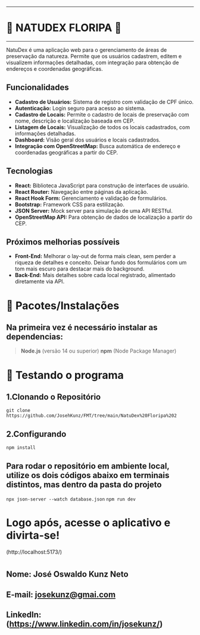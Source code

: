 
---------------------------------------------------------
#  🍃 **NATUDEX FLORIPA** 🍃 
---------------------------------------------------------
NatuDex é uma aplicação web para o gerenciamento de áreas de preservação da natureza. Permite que os usuários cadastrem, editem e visualizem informações detalhadas, com integração para obtenção de endereços e coordenadas geográficas.

## Funcionalidades

- **Cadastro de Usuários:** Sistema de registro com validação de CPF único.
- **Autenticação:** Login seguro para acesso ao sistema.
- **Cadastro de Locais:** Permite o cadastro de locais de preservação com nome, descrição e localização baseada em CEP.
- **Listagem de Locais:** Visualização de todos os locais cadastrados, com informações detalhadas.
- **Dashboard:** Visão geral dos usuários e locais cadastrados.
- **Integração com OpenStreetMap:** Busca automática de endereço e coordenadas geográficas a partir do CEP.

## Tecnologias

- **React:** Biblioteca JavaScript para construção de interfaces de usuário.
- **React Router:** Navegação entre páginas da aplicação.
- **React Hook Form:** Gerenciamento e validação de formulários.
- **Bootstrap:** Framework CSS para estilização.
- **JSON Server:** Mock server para simulação de uma API RESTful.
- **OpenStreetMap API:** Para obtenção de dados de localização a partir do CEP.

## Próximos melhorias possíveis
- **Front-End:** Melhorar o lay-out de forma mais clean, sem perder a riqueza de detalhes e conceito. Deixar fundo dos formulários com um tom mais escuro para destacar mais do background.
- **Back-End:** Mais detalhes sobre cada local registrado, alimentado diretamente via API.

# 🌱 Pacotes/Instalações

## Na primeira vez é necessário instalar as dependencias:
>  **Node.js** (versão 14 ou superior)
>  **npm** (Node Package Manager)



# 🌱 Testando o programa


## 1.Clonando o Repositório
   `git clone https://github.com/JosehKunz/FMT/tree/main/NatuDex%20Floripa%202`

## 2.Configurando
`npm install`

## Para rodar o repositório em ambiente local, utilize os dois códigos abaixo em terminais distintos, mas dentro da pasta do projeto
`npx json-server --watch database.json`
`npm run dev`

# Logo após, acesse o aplicativo e divirta-se!
(http://localhost:5173/)

#
#
#
#
## Nome: José Oswaldo Kunz Neto
## E-mail: josekunz@gmai.com    
## LinkedIn: (https://www.linkedin.com/in/josekunz/)
